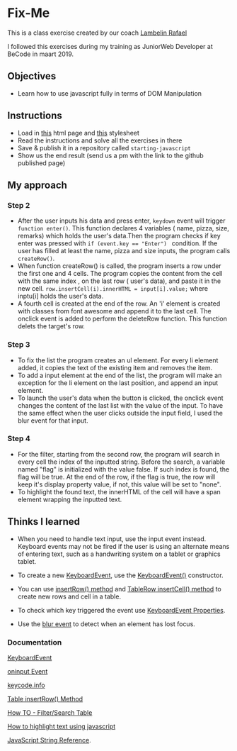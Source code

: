 # Fix-Me

This is a class exercise created by our coach [Lambelin Rafael](https://github.com/rafaello104)

I followed this exercises during my training as JuniorWeb Developer at BeCode in maart 2019.
## Objectives

- Learn how to use javascript fully in terms of DOM Manipulation


## Instructions

- Load in [this](https://github.com/becodeorg/GNT-Yu-1.10/blob/master/2.The-Hills/1.Javascript-Intro/1.DOM-Manipulation/files/index.html) html page and [this](https://github.com/becodeorg/GNT-Yu-1.10/blob/master/2.The-Hills/1.Javascript-Intro/1.DOM-Manipulation/files/stylesheet.css) stylesheet
- Read the instructions and solve all the exercises in there
- Save & publish it in a repository called `starting-javascript`
- Show us the end result (send us a pm with the link to the github published page)

## My approach

### Step 2

  + After the user inputs his data and press enter,  `keydown`  event will trigger `function enter()`.
  This function declares 4 variables ( name, pizza, size, remarks) which holds the user's data.Then the program checks if key enter was pressed with `if (event.key == "Enter") ` condition. If the user has filled at least the name, pizza and size inputs,  the program calls `createRow()`. 
  + When function createRow() is called, the program inserts a row under the first one and 4 cells. The program copies the content from the cell with the same index , on the last row ( user's data), and paste it in the new cell.  `row.insertCell(i).innerHTML = input[i].value;` where inptu[i] holds the user's data.
  + A fourth cell is created at the end of the row. An 'i' element is created with classes from font awesome and append it to the last cell. The onclick event is added to perform the deleteRow function. This function delets  the target's row.


### Step 3

  + To fix the list the program creates an ul element. For every li element added, it copies the text of the existing item and removes the item.
  + To add a input element at the end of the list, the program will make an exception for the li element on the last position, and append an input element.
  + To launch the user's data when the button is clicked, the onclick event changes the content of the last list with the value of the  input. To have the same effect when the user clicks outside the input field, I used the blur event for that input.


### Step 4

  + For the filter, starting from the second row, the program will search in every cell the index of the inputted string. Before the search, a variable named "flag" is initialized with the value false. If such index is found, the flag will be true. At the end of the row, if the flag is true, the row will keep it's display property value, if not, this value will be set to "none".
  + To highlight the found text, the innerHTML of the cell will have a span element wrapping the inputted text.

## Thinks I learned

  - When you need to handle text input, use the input event instead. Keyboard events may not be fired if the user is using an alternate means of entering text, such as a handwriting system on a tablet or graphics tablet.

   - To create a new [KeyboardEvent](https://developer.mozilla.org/en-US/docs/Web/API/KeyboardEvent), use the [KeyboardEvent()](https://developer.mozilla.org/en-US/docs/Web/API/KeyboardEvent/KeyboardEvent) constructor.

   - You can use [insertRow() method](https://www.w3schools.com/jsref/met_table_insertrow.asp) and [TableRow insertCell() method](https://www.w3schools.com/jsref/met_tablerow_insertcell.asp) to create new rows and cell in a table.

   - To check which key triggered the event use [KeyboardEvent Properties](https://www.w3schools.com/jsref/obj_keyboardevent.asp).

   - Use the [blur event](https://developer.mozilla.org/en-US/docs/Web/API/Element/blur_event) to detect when an element has lost focus.

 ### Documentation

 [KeyboardEvent](https://developer.mozilla.org/en-US/docs/Web/API/KeyboardEvent)

 [oninput Event](https://www.w3schools.com/jsref/event_oninput.asp)

 [keycode.info](https://keycode.info/)

 [Table insertRow() Method](https://www.w3schools.com/jsref/met_table_insertrow.asp)

 [How TO - Filter/Search Table](https://www.w3schools.com/howto/howto_js_filter_table.asp)

 [How to highlight text using javascript](https://stackoverflow.com/questions/8644428/how-to-highlight-text-using-javascript)

 [JavaScript String Reference](https://www.w3schools.com/jsref/jsref_obj_string.asp).

